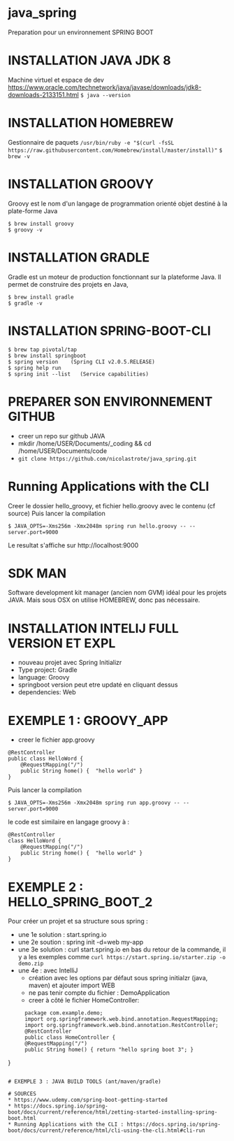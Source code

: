 # java_spring
Preparation pour un environnement SPRING BOOT

# INSTALLATION JAVA JDK 8
Machine virtuel et espace de dev
https://www.oracle.com/technetwork/java/javase/downloads/jdk8-downloads-2133151.html
```$ java --version```

# INSTALLATION HOMEBREW
Gestionnaire de paquets
```/usr/bin/ruby -e "$(curl -fsSL https://raw.githubusercontent.com/Homebrew/install/master/install)"```
```$ brew -v```

# INSTALLATION  GROOVY
Groovy est le nom d'un langage de programmation orienté objet destiné à la plate-forme Java
```
$ brew install groovy
$ groovy -v
```
# INSTALLATION GRADLE
Gradle est un moteur de production fonctionnant sur la plateforme Java. Il permet de construire des projets en Java, 
```
$ brew install gradle
$ gradle -v
```
# INSTALLATION SPRING-BOOT-CLI
```
$ brew tap pivotal/tap
$ brew install springboot
$ spring version    (Spring CLI v2.0.5.RELEASE)
$ spring help run
$ spring init --list   (Service capabilities)
```

# PREPARER SON ENVIRONNEMENT GITHUB
* creer un repo sur github JAVA
* mkdir /home/USER/Documents/_coding && cd /home/USER/Documents/code
* ```git clone https://github.com/nicolastrote/java_spring.git```

# Running Applications with the CLI
Creer le dossier hello_groovy, et fichier hello.groovy avec le contenu (cf source)
Puis lancer la compilation
```
$ JAVA_OPTS=-Xms256m -Xmx2048m spring run hello.groovy -- --server.port=9000
```
Le resultat s'affiche sur http://localhost:9000

# SDK MAN
Software development kit manager (ancien nom GVM) idéal pour les projets JAVA. Mais sous OSX on utilise HOMEBREW, donc pas nécessaire.

# INSTALLATION INTELIJ FULL VERSION ET EXPL
* nouveau projet avec Spring Initializr
* Type project: Gradle
* language: Groovy
* springboot version peut etre updaté en cliquant dessus
* dependencies: Web

# EXEMPLE 1 : GROOVY_APP
* creer le fichier app.groovy
```
@RestController
public class HelloWord {
	@RequestMapping("/")
	public String home() {  "hello world" }
}
```
Puis lancer la compilation
```
$ JAVA_OPTS=-Xms256m -Xmx2048m spring run app.groovy -- --server.port=9000
```
le code est similaire en langage groovy à  :
```
@RestController
class HelloWord {
	@RequestMapping("/")
	public String home() {  "hello world" }
}
```

# EXEMPLE 2 : HELLO_SPRING_BOOT_2
Pour créer un projet et sa structure sous spring : 
* une 1e solution : start.spring.io
* une 2e soution : spring init -d=web  my-app
* une 3e solution : curl start.spring.io
  en bas du retour de la commande, il y a les exemples comme
  ```curl https://start.spring.io/starter.zip -o demo.zip```
* une 4e : avec IntelliJ
  - création avec les options par défaut sous spring initialzr (java, maven) et ajouter import WEB
  - ne pas tenir compte du fichier : DemoApplication
  - creer à côté le fichier HomeController:
  ```
  	package com.example.demo;
	import org.springframework.web.bind.annotation.RequestMapping;
	import org.springframework.web.bind.annotation.RestController;
	@RestController
	public class HomeController {
    @RequestMapping("/")
    public String home() { return "hello spring boot 3"; }
}
  ```

# EXEMPLE 3 : JAVA BUILD TOOLS (ant/maven/gradle)

# SOURCES
* https://www.udemy.com/spring-boot-getting-started
* https://docs.spring.io/spring-boot/docs/current/reference/html/zetting-started-installing-spring-boot.html
* Running Applications with the CLI : https://docs.spring.io/spring-boot/docs/current/reference/html/cli-using-the-cli.html#cli-run
